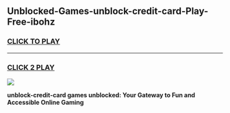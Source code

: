 
## Unblocked-Games-unblock-credit-card-Play-Free-ibohz
<h3>
<a href="https://premium76.site?title=unblock-credit-card&ref=18A1">CLICK TO PLAY</a></h3>
<hr>

<h3>
<a href="https://premium76.site?title=unblock-credit-card&ref=18A1">CLICK 2 PLAY</a>
  
</h3>

<a href="https://premium76.site?title=unblock-credit-card&ref=18A1"><img src="https://clearcache.store/games.png"></a>


**unblock-credit-card games unblocked: Your Gateway to Fun and Accessible Online Gaming**
